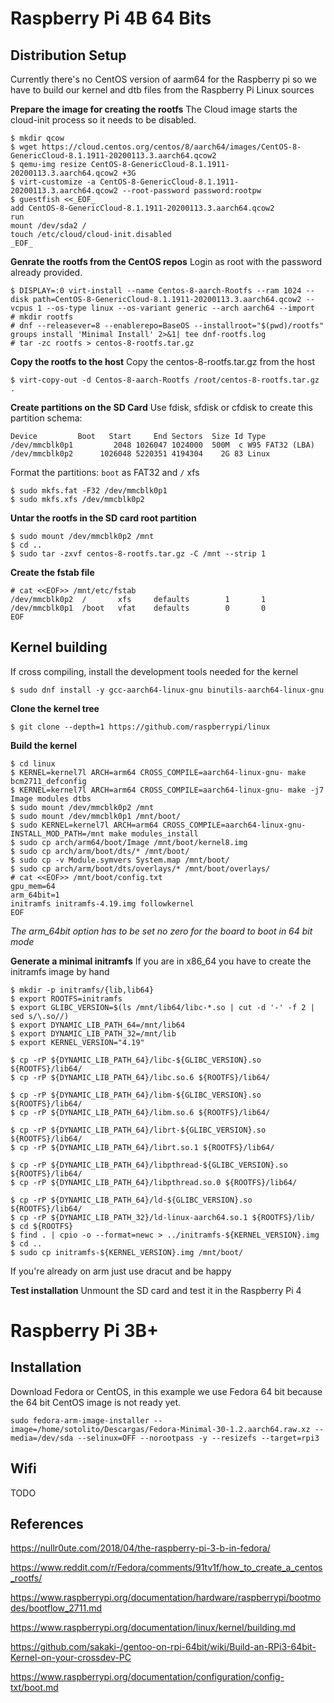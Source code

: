 # Raspberry Pi 4B 64 Bits
## Distribution Setup
Currently there's no CentOS version of aarm64 for the Raspberry pi so we have to build our kernel and dtb files from the Raspberry Pi Linux sources

**Prepare the image for creating the rootfs**
The Cloud image starts the cloud-init process so it needs to be disabled.

```
$ mkdir qcow
$ wget https://cloud.centos.org/centos/8/aarch64/images/CentOS-8-GenericCloud-8.1.1911-20200113.3.aarch64.qcow2
$ qemu-img resize CentOS-8-GenericCloud-8.1.1911-20200113.3.aarch64.qcow2 +3G
$ virt-customize -a CentOS-8-GenericCloud-8.1.1911-20200113.3.aarch64.qcow2 --root-password password:rootpw
$ guestfish <<_EOF_
add CentOS-8-GenericCloud-8.1.1911-20200113.3.aarch64.qcow2
run
mount /dev/sda2 /
touch /etc/cloud/cloud-init.disabled
_EOF_
```

**Genrate the rootfs from the CentOS repos**
Login as root with the password already provided.

```
$ DISPLAY=:0 virt-install --name Centos-8-aarch-Rootfs --ram 1024 --disk path=CentOS-8-GenericCloud-8.1.1911-20200113.3.aarch64.qcow2 --vcpus 1 --os-type linux --os-variant generic --arch aarch64 --import
# mkdir rootfs
# dnf --releasever=8 --enablerepo=BaseOS --installroot="$(pwd)/rootfs" groups install 'Minimal Install' 2>&1| tee dnf-rootfs.log
# tar -zc rootfs > centos-8-rootfs.tar.gz
```

**Copy the rootfs to the host**
Copy the centos-8-rootfs.tar.gz from the host

```
$ virt-copy-out -d Centos-8-aarch-Rootfs /root/centos-8-rootfs.tar.gz .
```

**Create partitions on the SD Card**
Use fdisk, sfdisk or cfdisk to create this partition schema:

```
Device         Boot   Start     End Sectors  Size Id Type
/dev/mmcblk0p1         2048 1026047 1024000  500M  c W95 FAT32 (LBA)
/dev/mmcblk0p2      1026048 5220351 4194304    2G 83 Linux
```

Format the partitions: `boot` as FAT32 and `/` xfs

```
$ sudo mkfs.fat -F32 /dev/mmcblk0p1
$ sudo mkfs.xfs /dev/mmcblk0p2
```

**Untar the rootfs in the SD card root partition**

```
$ sudo mount /dev/mmcblk0p2 /mnt
$ cd ..
$ sudo tar -zxvf centos-8-rootfs.tar.gz -C /mnt --strip 1
```

**Create the fstab file**
```
# cat <<EOF>> /mnt/etc/fstab
/dev/mmcblk0p2  /       xfs     defaults        1       1
/dev/mmcblk0p1  /boot   vfat    defaults        0       0
EOF
```


## Kernel building

If cross compiling, install the development tools needed for the kernel

```
$ sudo dnf install -y gcc-aarch64-linux-gnu binutils-aarch64-linux-gnu
```

**Clone the kernel tree**
```
$ git clone --depth=1 https://github.com/raspberrypi/linux
```

**Build the kernel**

```
$ cd linux
$ KERNEL=kernel7l ARCH=arm64 CROSS_COMPILE=aarch64-linux-gnu- make bcm2711_defconfig
$ KERNEL=kernel7l ARCH=arm64 CROSS_COMPILE=aarch64-linux-gnu- make -j7 Image modules dtbs
$ sudo mount /dev/mmcblk0p2 /mnt
$ sudo mount /dev/mmcblk0p1 /mnt/boot/
$ sudo KERNEL=kernel7l ARCH=arm64 CROSS_COMPILE=aarch64-linux-gnu- INSTALL_MOD_PATH=/mnt make modules_install
$ sudo cp arch/arm64/boot/Image /mnt/boot/kernel8.img
$ sudo cp arch/arm/boot/dts/* /mnt/boot/
$ sudo cp -v Module.symvers System.map /mnt/boot/
$ sudo cp arch/arm/boot/dts/overlays/* /mnt/boot/overlays/
# cat <<EOF>> /mnt/boot/config.txt
gpu_mem=64
arm_64bit=1
initramfs initramfs-4.19.img followkernel
EOF
```

*The arm_64bit option has to be set no zero for the board to boot in 64 bit mode*

**Generate a minimal initramfs**
If you are in x86_64 you have to create the initramfs image by hand
```
$ mkdir -p initramfs/{lib,lib64}
$ export ROOTFS=initramfs
$ export GLIBC_VERSION=$(ls /mnt/lib64/libc-*.so | cut -d '-' -f 2 | sed s/\.so//)
$ export DYNAMIC_LIB_PATH_64=/mnt/lib64
$ export DYNAMIC_LIB_PATH_32=/mnt/lib
$ export KERNEL_VERSION="4.19"

$ cp -rP ${DYNAMIC_LIB_PATH_64}/libc-${GLIBC_VERSION}.so ${ROOTFS}/lib64/
$ cp -rP ${DYNAMIC_LIB_PATH_64}/libc.so.6 ${ROOTFS}/lib64/

$ cp -rP ${DYNAMIC_LIB_PATH_64}/libm-${GLIBC_VERSION}.so ${ROOTFS}/lib64/
$ cp -rP ${DYNAMIC_LIB_PATH_64}/libm.so.6 ${ROOTFS}/lib64/

$ cp -rP ${DYNAMIC_LIB_PATH_64}/librt-${GLIBC_VERSION}.so ${ROOTFS}/lib64/
$ cp -rP ${DYNAMIC_LIB_PATH_64}/librt.so.1 ${ROOTFS}/lib64/

$ cp -rP ${DYNAMIC_LIB_PATH_64}/libpthread-${GLIBC_VERSION}.so ${ROOTFS}/lib64/
$ cp -rP ${DYNAMIC_LIB_PATH_64}/libpthread.so.0 ${ROOTFS}/lib64/

$ cp -rP ${DYNAMIC_LIB_PATH_64}/ld-${GLIBC_VERSION}.so ${ROOTFS}/lib64/
$ cp -rP ${DYNAMIC_LIB_PATH_32}/ld-linux-aarch64.so.1 ${ROOTFS}/lib/
$ cd ${ROOTFS}
$ find . | cpio -o --format=newc > ../initramfs-${KERNEL_VERSION}.img
$ cd ..
$ sudo cp initramfs-${KERNEL_VERSION}.img /mnt/boot/
```


If you're already on arm just use dracut and be happy


**Test installation**
Unmount the SD card and test it in the Raspberry Pi 4




# Raspberry Pi 3B+

## Installation
Download Fedora or CentOS, in this example we use Fedora 64 bit because the 64 bit CentOS image is not ready yet.

```
sudo fedora-arm-image-installer --image=/home/sotolito/Descargas/Fedora-Minimal-30-1.2.aarch64.raw.xz --media=/dev/sda --selinux=OFF --norootpass -y --resizefs --target=rpi3
```

## Wifi

TODO


## References
https://nullr0ute.com/2018/04/the-raspberry-pi-3-b-in-fedora/

https://www.reddit.com/r/Fedora/comments/91tv1f/how_to_create_a_centos_rootfs/

https://www.raspberrypi.org/documentation/hardware/raspberrypi/bootmodes/bootflow_2711.md

https://www.raspberrypi.org/documentation/linux/kernel/building.md

https://github.com/sakaki-/gentoo-on-rpi-64bit/wiki/Build-an-RPi3-64bit-Kernel-on-your-crossdev-PC

https://www.raspberrypi.org/documentation/configuration/config-txt/boot.md
